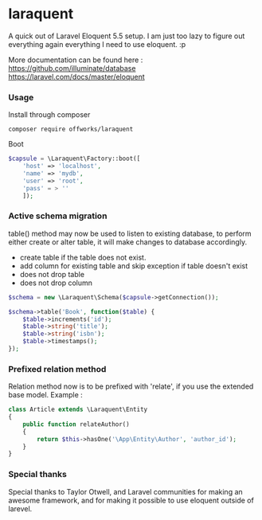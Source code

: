 # laraquent
A quick out of Laravel Eloquent 5.5 setup. 
I am just too lazy to figure out everything again everything I need to use eloquent. :p

More documentation can be found here :
https://github.com/illuminate/database
https://laravel.com/docs/master/eloquent

### Usage
Install through composer
```
composer require offworks/laraquent
```

Boot
```php
$capsule = \Laraquent\Factory::boot([
    'host' => 'localhost',
    'name' => 'mydb',
    'user' => 'root',
    'pass' = > ''
    ]);
```

### Active schema migration
table() method may now be used to listen to existing database, to perform either create or alter table, it will make changes to database accordingly.
- create table if the table does not exist.
- add column for existing table and skip exception if table doesn't exist
- does not drop table
- does not drop column
```php
$schema = new \Laraquent\Schema($capsule->getConnection());

$schema->table('Book', function($table) {
    $table->increments('id');
    $table->string('title');
    $table->string('isbn');
    $table->timestamps();
});
```

### Prefixed relation method
Relation method now is to be prefixed with 'relate', if you use the extended base model. Example :

```php
class Article extends \Laraquent\Entity
{
    public function relateAuthor()
    {
        return $this->hasOne('\App\Entity\Author', 'author_id');
    }
}
```

### Special thanks
Special thanks to Taylor Otwell, and Laravel communities for making an awesome framework, and for making it possible to use eloquent outside of larevel. 
